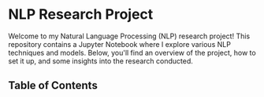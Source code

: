 # NLP Research Project

Welcome to my Natural Language Processing (NLP) research project! This repository contains a Jupyter Notebook where I explore various NLP techniques and models. Below, you'll find an overview of the project, how to set it up, and some insights into the research conducted.

## Table of Contents
